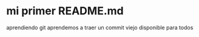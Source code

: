 # mi primer 	README.md
aprendiendo git 
aprendemos a traer un commit viejo 
disponible para todos 



